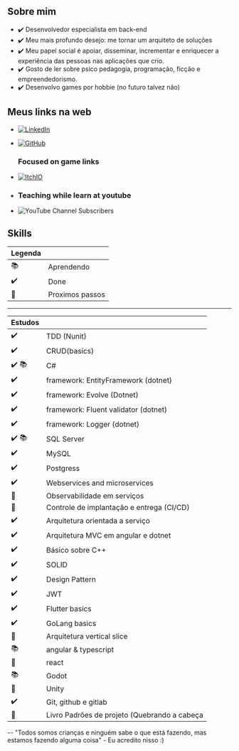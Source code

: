 ## Sobre mim
- ✔️ Desenvolvedor especialista em back-end
- ✔️ Meu mais profundo desejo: me tornar um arquiteto de soluções
- ✔️ Meu papel social é apoiar, disseminar, incrementar e enriquecer a experiência das pessoas nas aplicações que crio.
- ✔️ Gosto de ler sobre psico pedagogia, programação, ficção e empreendedorismo.
- ✔️ Desenvolvo games por hobbie (no futuro talvez não)

## Meus links na web
- [![LinkedIn](https://img.shields.io/badge/-LinkedIn-6633CC?style=for-the-badge&logo=linkedin&logoColor=white)](https://www.linkedin.com/in/meneghin/)

- [![GitHub](https://img.shields.io/badge/-GitHub-333333?style=for-the-badge&logo=github&logoColor=white)](https://github.com/leonardomeneghin)
  ### Focused on game links
- [![ItchIO](https://seeklogo.com/images/I/itch-io-logo-5A91109C2E-seeklogo.com.png)](https://meneghin.itch.io/)

- ### Teaching while learn at youtube
- ![YouTube Channel Subscribers](https://img.shields.io/youtube/channel/subscribers/UCsSwhMmCqxw3-M7-VnK92Ug)

## Skills
| Legenda |  |
| --- | --- |
| 📚 | Aprendendo |
| ✔️ | Done |
| 👣 | Proximos passos |
---
| Estudos |  |
| --- | --- |
| ✔️ | TDD (Nunit) |
| ✔️ | CRUD(basics) |
| ✔️ 📚 | C# |
| ✔️ | framework: EntityFramework (dotnet)|
| ✔️ | framework: Evolve (Dotnet) |
| ✔️ | framework: Fluent validator (dotnet) |
| ✔️ | framework: Logger (dotnet) |
| ✔️ 📚 | SQL Server |
| ✔️ | MySQL |
| ✔️ | Postgress |
| ✔️ | Webservices and microservices |
| 👣 | Observabilidade em serviços |
| 👣 | Controle de implantação e entrega (CI/CD) |
| ✔️ | Arquitetura orientada a serviço |
| ✔️ | Arquitetura MVC em angular e dotnet |
| ✔️ | Básico sobre C++ |
| ✔️ | SOLID |
| ✔️ | Design Pattern |
| ✔️ | JWT |
| ✔️ | Flutter basics |
| ✔️ | GoLang basics |
| 👣 | Arquitetura vertical slice |
| 📚 | angular & typescript |
| 👣 | react |
| 📚 | Godot |
| 👣 | Unity |
| ✔️ | Git, github e gitlab |
| 👣 | Livro Padrões de projeto (Quebrando a cabeça |

--
"Todos somos crianças e ninguém sabe o que está fazendo, mas estamos fazendo alguma coisa" - Eu acredito nisso :)

